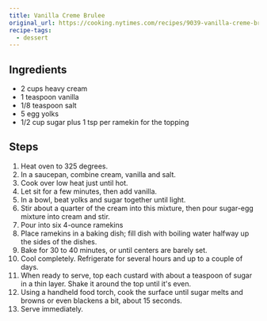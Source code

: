 ```yaml
---
title: Vanilla Creme Brulee
original_url: https://cooking.nytimes.com/recipes/9039-vanilla-creme-brulee
recipe-tags: 
  - dessert
---
```


## Ingredients

* 2 cups heavy cream
* 1 teaspoon vanilla
* 1/8 teaspoon salt
* 5 egg yolks
* 1/2 cup sugar plus 1 tsp per ramekin for the topping

## Steps

1. Heat oven to 325 degrees. 
1. In a saucepan, combine cream, vanilla and salt.
1. Cook over low heat just until hot. 
1. Let sit for a few minutes, then add vanilla.
1. In a bowl, beat yolks and sugar together until light. 
1. Stir about a quarter of the cream into this mixture, then pour sugar-egg mixture into cream and stir. 
1. Pour into six 4-ounce ramekins
1. Place ramekins in a baking dish; fill dish with boiling water halfway up the sides of the dishes. 
1. Bake for 30 to 40 minutes, or until centers are barely set.
1. Cool completely. Refrigerate for several hours and up to a couple of days.
1. When ready to serve, top each custard with about a teaspoon of sugar in a thin layer.  Shake it around the top until it's even.
1. Using a handheld food torch, cook the surface until sugar melts and browns or even blackens a bit, about 15 seconds. 
1. Serve immediately.
